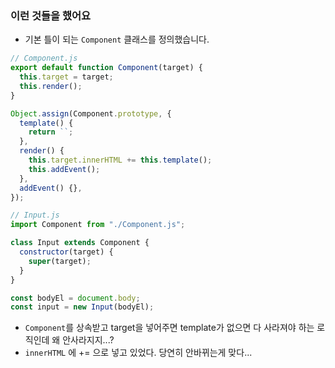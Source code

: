 ### 이런 것들을 했어요

- 기본 틀이 되는 `Component` 클래스를 정의했습니다.

```js
// Component.js
export default function Component(target) {
  this.target = target;
  this.render();
}

Object.assign(Component.prototype, {
  template() {
    return ``;
  },
  render() {
    this.target.innerHTML += this.template();
    this.addEvent();
  },
  addEvent() {},
});

// Input.js
import Component from "./Component.js";

class Input extends Component {
  constructor(target) {
    super(target);
  }
}

const bodyEl = document.body;
const input = new Input(bodyEl);
```

- `Component`를 상속받고 target을 넣어주면 template가 없으면 다 사라져야 하는 로직인데 왜 안사라지지...?
- `innerHTML` 에 += 으로 넣고 있었다. 당연히 안바뀌는게 맞다...
